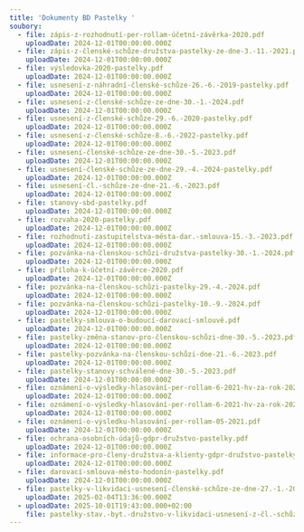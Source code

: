 ```yaml
---
title: 'Dokumenty BD Pastelky '
soubory:
  - file: zápis-z-rozhodnutí-per-rollam-účetní-závěrka-2020.pdf
    uploadDate: 2024-12-01T00:00:00.000Z
  - file: zápis-z-členské-schůze-družstva-pastelky-ze-dne-3.-11.-2021.pdf
    uploadDate: 2024-12-01T00:00:00.000Z
  - file: výsledovka-2020-pastelky.pdf
    uploadDate: 2024-12-01T00:00:00.000Z
  - file: usnesení-z-náhradní-členské-schůze-26.-6.-2019-pastelky.pdf
    uploadDate: 2024-12-01T00:00:00.000Z
  - file: usnesení-z-členské-schůze-ze-dne-30.-1.-2024.pdf
    uploadDate: 2024-12-01T00:00:00.000Z
  - file: usnesení-z-členské-schůze-29.-6.-2020-pastelky.pdf
    uploadDate: 2024-12-01T00:00:00.000Z
  - file: usnesení-z-členské-schůze-8.-6.-2022-pastelky.pdf
    uploadDate: 2024-12-01T00:00:00.000Z
  - file: usnesení-členské-schůze-ze-dne-30.-5.-2023.pdf
    uploadDate: 2024-12-01T00:00:00.000Z
  - file: usnesení-členské-schůze-ze-dne-29.-4.-2024-pastelky.pdf
    uploadDate: 2024-12-01T00:00:00.000Z
  - file: usnesení-čl.-schůze-ze-dne-21.-6.-2023.pdf
    uploadDate: 2024-12-01T00:00:00.000Z
  - file: stanovy-sbd-pastelky.pdf
    uploadDate: 2024-12-01T00:00:00.000Z
  - file: rozvaha-2020-pastelky.pdf
    uploadDate: 2024-12-01T00:00:00.000Z
  - file: rozhodnutí-zastupitelstva-města-dar.-smlouva-15.-3.-2023.pdf
    uploadDate: 2024-12-01T00:00:00.000Z
  - file: pozvánka-na-členskou-schůzi-družstva-pastelky-30.-1.-2024.pdf
    uploadDate: 2024-12-01T00:00:00.000Z
  - file: příloha-k-účetní-závěrce-2020.pdf
    uploadDate: 2024-12-01T00:00:00.000Z
  - file: pozvánka-na-členskou-schůzi-pastelky-29.-4.-2024.pdf
    uploadDate: 2024-12-01T00:00:00.000Z
  - file: pozvánka-na-členskou-schůzi-pastelky-10.-9.-2024.pdf
    uploadDate: 2024-12-01T00:00:00.000Z
  - file: pastelky-smlouva-o-budoucí-darovací-smlouvě.pdf
    uploadDate: 2024-12-01T00:00:00.000Z
  - file: pastelky-změna-stanov-pro-členskou-schůzi-dne-30.-5.-2023.pdf
    uploadDate: 2024-12-01T00:00:00.000Z
  - file: pastelky-pozvánka-na-členskou-schůzi-dne-21.-6.-2023.pdf
    uploadDate: 2024-12-01T00:00:00.000Z
  - file: pastelky-stanovy-schválené-dne-30.-5.-2023.pdf
    uploadDate: 2024-12-01T00:00:00.000Z
  - file: oznámení-o-výsledky-hlasování-per-rollam-6-2021-hv-za-rok-2020-.pdf
    uploadDate: 2024-12-01T00:00:00.000Z
  - file: oznámení-o-výsledky-hlasování-per-rollam-6-2021-hv-za-rok-2020-.pdf
    uploadDate: 2024-12-01T00:00:00.000Z
  - file: oznámení-o-výsledku-hlasování-per-rollam-05-2021.pdf
    uploadDate: 2024-12-01T00:00:00.000Z
  - file: ochrana-osobních-údajů-gdpr-družstvo-pastelky.pdf
    uploadDate: 2024-12-01T00:00:00.000Z
  - file: informace-pro-členy-družstva-a-klienty-gdpr-družstvo-pastelky.pdf
    uploadDate: 2024-12-01T00:00:00.000Z
  - file: darovací-smlouva-město-hodonín-pastelky.pdf
    uploadDate: 2024-12-01T00:00:00.000Z
  - file: pastelky-v-likvidaci-usnesení-členské-schůze-ze-dne-27.-1.-2025.pdf
    uploadDate: 2025-02-04T13:36:00.000Z
  - uploadDate: 2025-10-01T19:43:00.000+02:00
    file: pastelky-stav.-byt.-družstvo-v-likvidaci-usnesení-z-čl.-schůze-24.-9.-2025.pdf
---
```


